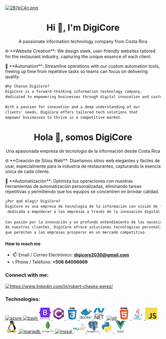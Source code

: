 <a href="https://freeimage.host/">
  <img src="https://iili.io/2B7pC4n.png" alt="2B7pC4n.png" border="0" />
</a>

<h1 align="center">Hi 👋, I'm DigiCore</h1> 
<p align="center">A passionate information technology company from Costa Rica</p> 
<p>🌐 **Website Creation**: We design sleek, user-friendly websites tailored for the restaurant industry, capturing the unique essence of each client.</p> 
<p>🤖 **Automation**: Streamline operations with our custom automation tools, freeing up time from repetitive tasks so teams can focus on delivering quality.</p>

```txt
Why Choose DigiCore?
DigiCore is a forward-thinking information technology company,
dedicated to empowering businesses through digital innovation and customized.

With a passion for innovation and a deep understanding of our
clients' needs, DigiCore offers tailored tech solutions that
empower businesses to thrive in a competitive market.
```

<h1 align="center">Hola 👋, somos DigiCore</h1> 
<p align="center">Una apasionada empresa de tecnología de la información desde Costa Rica</p> 
<p>🌐 **Creación de Sitios Web**: Diseñamos sitios web elegantes y fáciles de usar, especialmente para la industria de restaurantes, capturando la esencia única de cada cliente.</p> 
<p>🤖 **Automatización**: Optimiza tus operaciones con nuestras herramientas de automatización personalizadas, eliminando tareas repetitivas y permitiendo que los equipos se concentren en brindar calidad.</p>

```txt
¿Por qué elegir DigiCore?
DigiCore es una empresa de tecnología de la información con visión de futuro,
 dedicada a empoderar a las empresas a través de la innovación digital y soluciones personalizadas.

Con pasión por la innovación y un profundo entendimiento de las necesidades
de nuestros clientes, DigiCore ofrece soluciones tecnológicas personalizadas
que permiten a las empresas prosperar en un mercado competitivo.
```

#### How to reach me
- 📫 Email / Correo Electrónico: **digicore2030@gmail.com**
- 📞 Phone / Teléfono: **+506 84006669**

<h3 align="left">Connect with me:</h3>
<p align="left">
  <a href="https://linkedin.com/in/https://www.linkedin.com/in/robert-chaves-perez/" target="blank">
    <img align="center" 
      src="https://raw.githubusercontent.com/rahuldkjain/github-profile-readme-generator/master/src/images/icons/Social/linked-in-alt.svg" 
      alt="https://www.linkedin.com/in/robert-chaves-perez/" height="30" width="40" />
  </a>
</p>

<h3 align="left">Technologies:</h3>
<p align="left">
  <a href="https://azure.microsoft.com/en-in/" target="_blank" rel="noreferrer">
    <img src="https://www.vectorlogo.zone/logos/microsoft_azure/microsoft_azure-icon.svg" alt="azure" width="40" height="40"/>
  </a>
  <a href="https://www.gnu.org/software/bash/" target="_blank" rel="noreferrer">
    <img src="https://www.vectorlogo.zone/logos/gnu_bash/gnu_bash-icon.svg" alt="bash" width="40" height="40"/> 
  </a>
  <a href="https://getbootstrap.com" target="_blank" rel="noreferrer">
    <img src="https://raw.githubusercontent.com/devicons/devicon/master/icons/bootstrap/bootstrap-plain-wordmark.svg" alt="bootstrap" width="40" height="40"/> 
  </a>
  <a href="https://www.w3schools.com/cs/" target="_blank" rel="noreferrer"> 
    <img src="https://raw.githubusercontent.com/devicons/devicon/master/icons/csharp/csharp-original.svg" alt="csharp" width="40" height="40"/> 
  </a>
  <a href="https://www.w3schools.com/css/" target="_blank" rel="noreferrer"> 
    <img src="https://raw.githubusercontent.com/devicons/devicon/master/icons/css3/css3-original-wordmark.svg" alt="css3" width="40" height="40"/> 
  </a> 
  <a href="https://www.docker.com/" target="_blank" rel="noreferrer"> 
    <img src="https://raw.githubusercontent.com/devicons/devicon/master/icons/docker/docker-original-wordmark.svg" alt="docker" width="40" height="40"/> 
  </a>
  <a href="https://dotnet.microsoft.com/" target="_blank" rel="noreferrer"> 
    <img src="https://raw.githubusercontent.com/devicons/devicon/master/icons/dot-net/dot-net-original-wordmark.svg" alt="dotnet" width="40" height="40"/> 
  </a>
  <a href="https://git-scm.com/" target="_blank" rel="noreferrer">
    <img src="https://www.vectorlogo.zone/logos/git-scm/git-scm-icon.svg" alt="git" width="40" height="40"/> 
  </a> 
  <a href="https://www.w3.org/html/" target="_blank" rel="noreferrer"> 
    <img src="https://raw.githubusercontent.com/devicons/devicon/master/icons/html5/html5-original-wordmark.svg" alt="html5" width="40" height="40"/> 
  </a> 
  <a href="https://www.java.com" target="_blank" rel="noreferrer"> 
    <img src="https://raw.githubusercontent.com/devicons/devicon/master/icons/java/java-original.svg" alt="java" width="40" height="40"/> 
  </a> 
  <a href="https://developer.mozilla.org/en-US/docs/Web/JavaScript" target="_blank" rel="noreferrer"> 
    <img src="https://raw.githubusercontent.com/devicons/devicon/master/icons/javascript/javascript-original.svg" alt="javascript" width="40" height="40"/> 
  </a> 
  <a href="https://www.linux.org/" target="_blank" rel="noreferrer"> 
    <img src="https://raw.githubusercontent.com/devicons/devicon/master/icons/linux/linux-original.svg" alt="linux" width="40" height="40"/> 
  </a> 
  <a href="https://mariadb.org/" target="_blank" rel="noreferrer"> 
    <img src="https://www.vectorlogo.zone/logos/mariadb/mariadb-icon.svg" alt="mariadb" width="40" height="40"/> 
  </a> 
  <a href="https://www.mongodb.com/" target="_blank" rel="noreferrer"> 
    <img src="https://raw.githubusercontent.com/devicons/devicon/master/icons/mongodb/mongodb-original-wordmark.svg" alt="mongodb" width="40" height="40"/> 
  </a> 
  <a href="https://www.microsoft.com/en-us/sql-server" target="_blank" rel="noreferrer"> 
    <img src="https://www.svgrepo.com/show/303229/microsoft-sql-server-logo.svg" alt="mssql" width="40" height="40"/> 
  </a> 
  <a href="https://www.mysql.com/" target="_blank" rel="noreferrer"> 
    <img src="https://raw.githubusercontent.com/devicons/devicon/master/icons/mysql/mysql-original-wordmark.svg" alt="mysql" width="40" height="40"/> 
  </a> 
  <a href="https://www.postgresql.org" target="_blank" rel="noreferrer"> 
    <img src="https://raw.githubusercontent.com/devicons/devicon/master/icons/postgresql/postgresql-original-wordmark.svg" alt="postgresql" width="40" height="40"/> 
  </a> 
  <a href="https://www.python.org" target="_blank" rel="noreferrer"> 
    <img src="https://raw.githubusercontent.com/devicons/devicon/master/icons/python/python-original.svg" alt="python" width="40" height="40"/> 
  </a> 
  <a href="https://vuejs.org/" target="_blank" rel="noreferrer"> 
    <img src="https://raw.githubusercontent.com/devicons/devicon/master/icons/vuejs/vuejs-original-wordmark.svg" alt="vuejs" width="40" height="40"/> 
  </a> 
</p>
  



